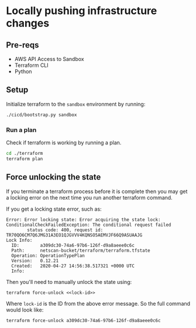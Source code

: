 # Locally pushing infrastructure changes

## Pre-reqs

* AWS API Access to Sandbox
* Terraform CLI
* Python

## Setup

Initialize terraform to the `sandbox` environment by running:

```sh
./cicd/bootstrap.py sandbox
```

### Run a plan

Check if terraform is working by running a plan.

```sh
cd ./terraform
terraform plan
```

## Force unlocking the state

If you terminate a terraform process before it is complete then you may get a locking error on the next time you run
another terraform command.

If you get a locking state error, such as:

```ssh
Error: Error locking state: Error acquiring the state lock: ConditionalCheckFailedException: The conditional request failed
        status code: 400, request id: TR70QO6CM7Q6JMG31A3EO1QJGVVV4KQNSO5AEMVJF66Q9ASUAAJG
Lock Info:
  ID:        a309dc30-74a6-97b6-126f-d9a8aeee0c6c
  Path:      netscan-bucket/terraform/terraform.tfstate
  Operation: OperationTypePlan
  Version:   0.12.21
  Created:   2020-04-27 14:56:38.517321 +0000 UTC
  Info:      
```

Then you'll need to manually unlock the state using:

```ssh
terraform force-unlock <<lock-id>>
```

Where `lock-id` is the ID from the above error message. So the full command would look like:

```ssh
terraform force-unlock a309dc30-74a6-97b6-126f-d9a8aeee0c6c
```
